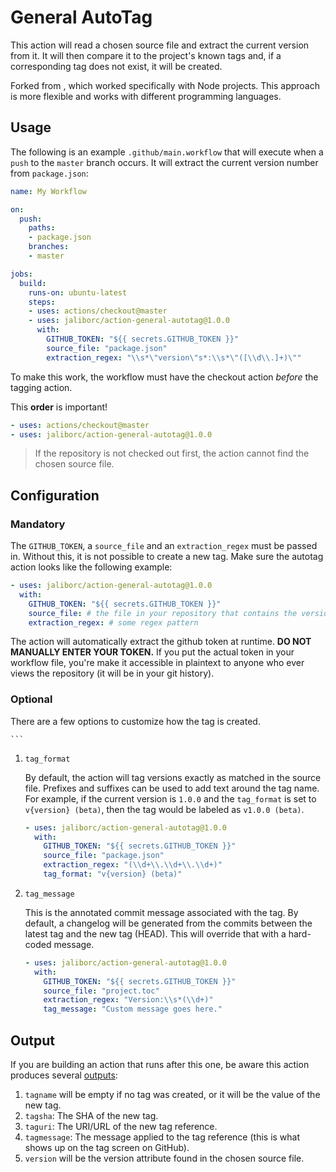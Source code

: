 # General AutoTag

This action will read a chosen source file and extract the current version from it. It will then compare it to the project's known tags and, if a corresponding tag does not exist, it will be created.

Forked from , which worked specifically with Node projects. This approach is more flexible and works with different programming languages.

## Usage

The following is an example `.github/main.workflow` that will execute when a `push` to the `master` branch occurs. It will extract the current version number from `package.json`:

```yaml
name: My Workflow

on:
  push:
    paths:
    - package.json
    branches:
    - master

jobs:
  build:
    runs-on: ubuntu-latest
    steps:
    - uses: actions/checkout@master
    - uses: jaliborc/action-general-autotag@1.0.0
      with:
        GITHUB_TOKEN: "${{ secrets.GITHUB_TOKEN }}"
        source_file: "package.json"
        extraction_regex: "\\s*\"version\"s*:\\s*\"([\\d\\.]+)\""
```

To make this work, the workflow must have the checkout action _before_ the tagging action.

This **order** is important!

```yaml
- uses: actions/checkout@master
- uses: jaliborc/action-general-autotag@1.0.0
```

> If the repository is not checked out first, the action cannot find the chosen source file.

## Configuration
### Mandatory

The `GITHUB_TOKEN`, a `source_file` and an `extraction_regex` must be passed in. Without this, it is not possible to create a new tag. Make sure the autotag action looks like the following example:

```yaml
- uses: jaliborc/action-general-autotag@1.0.0
  with:
    GITHUB_TOKEN: "${{ secrets.GITHUB_TOKEN }}"
    source_file: # the file in your repository that contains the version name
    extraction_regex: # some regex pattern
```

The action will automatically extract the github token at runtime. **DO NOT MANUALLY ENTER YOUR TOKEN.** If you put the actual token in your workflow file, you're make it accessible in plaintext to anyone who ever views the repository (it will be in your git history).

### Optional
There are a few options to customize how the tag is created.

    ```

1. `tag_format`

    By default, the action will tag versions exactly as matched in the source file. Prefixes and suffixes can be used to add text around the tag name. For example, if the current version is `1.0.0` and the `tag_format` is set to `v{version} (beta)`, then the tag would be labeled as `v1.0.0 (beta)`.

    ```yaml
    - uses: jaliborc/action-general-autotag@1.0.0
      with:
        GITHUB_TOKEN: "${{ secrets.GITHUB_TOKEN }}"
        source_file: "package.json"
        extraction_regex: "(\\d+\\.\\d+\\.\\d+)"
        tag_format: "v{version} (beta)"
    ```

1. `tag_message`

    This is the annotated commit message associated with the tag. By default, a changelog will be generated from the commits between the latest tag and the new tag (HEAD). This will override that with a hard-coded message.

    ```yaml
    - uses: jaliborc/action-general-autotag@1.0.0
      with:
        GITHUB_TOKEN: "${{ secrets.GITHUB_TOKEN }}"
        source_file: "project.toc"
        extraction_regex: "Version:\\s*(\\d+)"
        tag_message: "Custom message goes here."
    ```

## Output
If you are building an action that runs after this one, be aware this action produces several [outputs](https://help.github.com/en/articles/metadata-syntax-for-github-actions#outputs):

1. `tagname` will be empty if no tag was created, or it will be the value of the new tag.
1. `tagsha`: The SHA of the new tag.
1. `taguri`: The URI/URL of the new tag reference.
1. `tagmessage`: The message applied to the tag reference (this is what shows up on the tag screen on GitHub).
1. `version` will be the version attribute found in the chosen source file.
